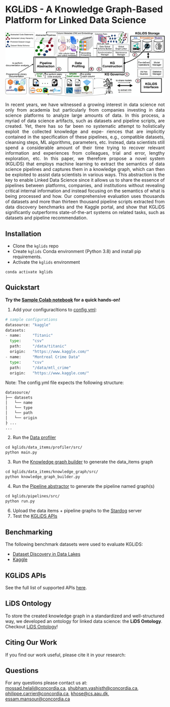 # KGLiDS - A Knowledge Graph-Based Platform for Linked Data Science

![alt text](docs/graphics/kglids_architecture.jpg)


<div style="text-align: justify">In recent years, we have witnessed a growing interest in data science
not only from academia but particularly from companies investing
in data science platforms to analyze large amounts of data. In this
process, a myriad of data science artifacts, such as datasets and
pipeline scripts, are created. Yet, there has so far been no systematic
attempt to holistically exploit the collected knowledge and expe-
riences that are implicitly contained in the specification of these
pipelines, e.g., compatible datasets, cleansing steps, ML algorithms,
parameters, etc. Instead, data scientists still spend a considerable
amount of their time trying to recover relevant information and
experiences from colleagues, trial and error, lengthy exploration,
etc. In this paper, we therefore propose a novel system (KGLiDS)
that employs machine learning to extract the semantics of data
science pipelines and captures them in a knowledge graph, which
can then be exploited to assist data scientists in various ways. This
abstraction is the key to enable Linked Data Science since it allows
us to share the essence of pipelines between platforms, companies,
and institutions without revealing critical internal information and
instead focusing on the semantics of what is being processed and
how. Our comprehensive evaluation uses thousands of datasets and
more than thirteen thousand pipeline scripts extracted from data
discovery benchmarks and the Kaggle portal, and show that KGLiDS
significantly outperforms state-of-the-art systems on related tasks,
such as datasets and pipeline recommendation.</div>

## Installation
* Clone the `kglids` repo 
* Create `kglids` Conda environment (Python 3.8) and install pip requirements.
* Activate the `kglids` environment
```
conda activate kglids
```

## Quickstart
<b>Try the [Sample Colab notebook](https://colab.research.google.com/drive/1XbjJkppz5_nTufgnD53gEBzxyLYViGAi?usp=sharing) for a quick hands-on!</b>
1. Add your configuracltions to [config,yml]():
```python
# sample configurations
datasource: "kaggle" 
datasets:
- name:     "Titanic"
  type:     "csv"
  path:     "/data/titanic"
  origin:   "https://www.kaggle.com/"
- name:     "Montreal Crime Data"
  type:     "csv"
  path:     "/data/mtl_crime"
  origin:   "https://www.kaggle.com/"
```
</t>Note: The config.yml file expects the following structure:
```
datasource/
├── datasets
│   └── name
│   └── type
│   └── path
│   └── origin
├ ...
...
```
2. Run the [Data profiler]()
```commandline
cd kglids/data_items/profiler/src/
python main.py
```
3. Run the [Knowledge graph builder]() to generate the data_items graph 
```commandline/
cd kglids/data_items/knowledge_graph/src/
python knowledge_graph_builder.py
```
4. Run the [Pipeline abstractor]() to generate the pipeline named graph(s)
```
cd kglids/pipelines/src/
python run.py
```
6. Upload the data items + pipeline graphs to the [Stardog](https://www.stardog.com/) server 
7. Test the [KGLiDS APIs](docs/KGLiDS_apis.md)


## Benchmarking
The following benchmark datasets were used to evaluate KGLiDS:
* [Dataset Discovery in Data Lakes](https://arxiv.org/pdf/2011.10427.pdf)
* [Kaggle]()

## KGLiDS APIs
See the full list of supported APIs [here](docs/KGLiDS_apis.md).

## LiDS Ontology
To store the created knowledge graph in a standardized and well-structured way,
we developed an ontology for linked data science: the <b>LiDS Ontology</b>.<br/>
Checkout [LiDS Ontology](docs/LiDS_ontology.md)!

## Citing Our Work
If you find our work useful, please cite it in your research:

## Questions
For any questions please contact us at:<br/>mossad.helali@concordia.ca, shubham.vashisth@concordia.ca, philippe.carrier@concordia.ca, khose@cs.aau.dk, essam.mansour@concordia.ca
